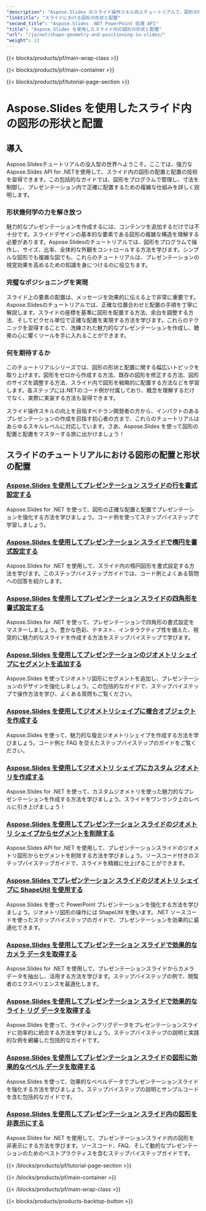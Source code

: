 ```yaml
---
"description": "Aspose.Slides のスライド操作スキル向上チュートリアルで、図形の形状とスライド内の配置を学びましょう。図形、その寸法、配置をプログラムで制御する方法を学びます。"
"linktitle": "スライドにおける図形の形状と配置"
"second_title": "Aspose.Slides .NET PowerPoint 処理 API"
"title": "Aspose.Slides を使用したスライド内の図形の形状と配置"
"url": "/ja/net/shape-geometry-and-positioning-in-slides/"
"weight": 13
---
```


{{< blocks/products/pf/main-wrap-class >}}

{{< blocks/products/pf/main-container >}}

{{< blocks/products/pf/tutorial-page-section >}}

# Aspose.Slides を使用したスライド内の図形の形状と配置


## 導入

Aspose.Slidesチュートリアルの没入型の世界へようこそ。ここでは、強力なAspose.Slides API for .NETを使用して、スライド内の図形の配置と配置の技術を習得できます。この包括的なガイドでは、図形をプログラムで管理し、寸法を制御し、プレゼンテーション内で正確に配置するための複雑な仕組みを詳しく説明します。

### 形状幾何学の力を解き放つ

魅力的なプレゼンテーションを作成するには、コンテンツを追加するだけでは不十分です。スライドデザインの基本的な要素である図形の複雑な構造を理解する必要があります。Aspose.Slidesのチュートリアルでは、図形をプログラムで操作し、サイズ、比率、全体的な外観をコントロールする方法を学びます。シンプルな図形でも複雑な図でも、これらのチュートリアルは、プレゼンテーションの視覚効果を高めるための知識を身につけるのに役立ちます。

### 完璧なポジショニングを実現

スライド上の要素の配置は、メッセージを効果的に伝える上で非常に重要です。Aspose.Slidesのチュートリアルでは、正確な位置合わせと配置の手順を丁寧に解説します。スライドの座標を基準に図形を配置する方法、余白を調整する方法、そしてピクセル単位で正確な配置を実現する方法を学びます。これらのテクニックを習得することで、洗練された魅力的なプレゼンテーションを作成し、聴衆の心に響くツールを手に入れることができます。

### 何を期待するか

このチュートリアルシリーズでは、図形の形状と配置に関する幅広いトピックを取り上げます。図形をゼロから作成する方法、既存の図形を修正する方法、図形のサイズを調整する方法、スライド内で図形を戦略的に配置する方法などを学習します。各ステップには.NETのコード例が付属しており、概念を理解するだけでなく、実際に実装する方法も習得できます。

スライド操作スキルの向上を目指すベテラン開発者の方から、インパクトのあるプレゼンテーションの作成を目指す初心者の方まで、これらのチュートリアルはあらゆるスキルレベルに対応しています。さあ、Aspose.Slides を使って図形の配置と配置をマスターする旅に出かけましょう！

## スライドのチュートリアルにおける図形の配置と形状の配置
### [Aspose.Slides を使用してプレゼンテーション スライドの行を書式設定する](./formatting-lines/)
Aspose.Slides for .NET を使って、図形の正確な配置と配置でプレゼンテーションを強化する方法を学びましょう。コード例を使ってステップバイステップで学習しましょう。
### [Aspose.Slides を使用してプレゼンテーション スライドで楕円を書式設定する](./formatting-ellipse-shape/)
Aspose.Slides for .NET を使用して、スライド内の楕円図形を書式設定する方法を学びます。このステップバイステップガイドでは、コード例とよくある質問への回答を紹介します。
### [Aspose.Slides を使用してプレゼンテーション スライドの四角形を書式設定する](./formatting-rectangle-shape/)
Aspose.Slides for .NET を使って、プレゼンテーションで四角形の書式設定をマスターしましょう。豊かな色彩、テキスト、インタラクティブ性を備えた、視覚的に魅力的なスライドを作成する方法をステップバイステップで学びます。
### [Aspose.Slides を使用してプレゼンテーションのジオメトリ シェイプにセグメントを追加する](./adding-segments-geometry-shape/)
Aspose.Slides を使ってジオメトリ図形にセグメントを追加し、プレゼンテーションのデザインを強化しましょう。この包括的なガイドで、ステップバイステップで操作方法を学び、よくある質問もご覧ください。
### [Aspose.Slides を使用してジオメトリシェイプに複合オブジェクトを作成する](./creating-composite-objects-geometry-shape/)
Aspose.Slides を使って、魅力的な複合ジオメトリシェイプを作成する方法を学びましょう。コード例と FAQ を交えたステップバイステップのガイドをご覧ください。
### [Aspose.Slides を使用してジオメトリ シェイプにカスタム ジオメトリを作成する](./creating-custom-geometry/)
Aspose.Slides for .NET を使って、カスタムジオメトリを使った魅力的なプレゼンテーションを作成する方法を学びましょう。スライドをワンランク上のレベルに引き上げましょう！
### [Aspose.Slides を使用してプレゼンテーション スライドのジオメトリ シェイプからセグメントを削除する](./removing-segments-geometry-shape/)
Aspose.Slides API for .NET を使用して、プレゼンテーションスライドのジオメトリ図形からセグメントを削除する方法を学びましょう。ソースコード付きのステップバイステップガイドで、スライドを精緻に仕上げることができます。
### [Aspose.Slides でプレゼンテーション スライドのジオメトリ シェイプに ShapeUtil を使用する](./using-shapeutil-geometry-shape/)
Aspose.Slides を使って PowerPoint プレゼンテーションを強化する方法を学びましょう。ジオメトリ図形の操作には ShapeUtil を使います。.NET ソースコードを使ったステップバイステップのガイドで、プレゼンテーションを効果的に最適化できます。
### [Aspose.Slides を使用してプレゼンテーション スライドで効果的なカメラ データを取得する](./getting-effective-camera-data/)
Aspose.Slides for .NET を使用して、プレゼンテーションスライドからカメラデータを抽出し、活用する方法を学びます。ステップバイステップの例で、閲覧者のエクスペリエンスを最適化します。
### [Aspose.Slides を使用してプレゼンテーション スライドで効果的なライト リグ データを取得する](./getting-effective-light-rig-data/)
Aspose.Slides を使って、ライティングリグデータをプレゼンテーションスライドに効率的に統合する方法を学びましょう。ステップバイステップの説明と実践的な例を網羅した包括的なガイドです。
### [Aspose.Slides を使用してプレゼンテーション スライドの図形に効果的なベベル データを取得する](./getting-effective-bevel-data/)
Aspose.Slides を使って、効果的なベベルデータでプレゼンテーションスライドを強化する方法を学びましょう。ステップバイステップの説明とサンプルコードを含む包括的なガイドです。
### [Aspose.Slides を使用してプレゼンテーション スライド内の図形を非表示にする](./hiding-shapes/)
Aspose.Slides for .NET を使用して、プレゼンテーションスライド内の図形を非表示にする方法を学びます。ソースコード、FAQ、そして動的なプレゼンテーションのためのベストプラクティスを含むステップバイステップガイドです。

{{< /blocks/products/pf/tutorial-page-section >}}

{{< /blocks/products/pf/main-container >}}

{{< /blocks/products/pf/main-wrap-class >}}

{{< blocks/products/products-backtop-button >}}